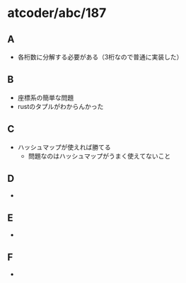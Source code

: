 # atcoder/abc/187

 ## A
 - 各桁数に分解する必要がある（3桁なので普通に実装した）
 
 ## B
 - 座標系の簡単な問題
 - rustのタプルがわからんかった
 
 ## C
 - ハッシュマップが使えれば勝てる
    - 問題なのはハッシュマップがうまく使えてないこと
 
 ## D
 - 
 
 ## E
 - 
 
 ## F
 - 
 


